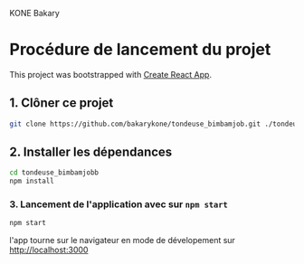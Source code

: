 KONE Bakary

# Procédure de lancement du projet

This project was bootstrapped with [Create React App](https://github.com/facebook/create-react-app).

## 1. Clôner ce projet

```bash
git clone https://github.com/bakarykone/tondeuse_bimbamjob.git ./tondeuse_bimbamjobb
```

## 2. Installer les dépendances
```bash
cd tondeuse_bimbamjobb
npm install
```

### 3. Lancement de l'application avec sur `npm start`
```bash
npm start
```

l'app tourne sur le navigateur en mode de dévelopement sur [http://localhost:3000](http://localhost:3000)

